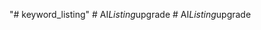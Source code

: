 "# keyword_listing" 
#   A I _ L i s t i n g _ u p g r a d e  
 #   A I _ L i s t i n g _ u p g r a d e  
 